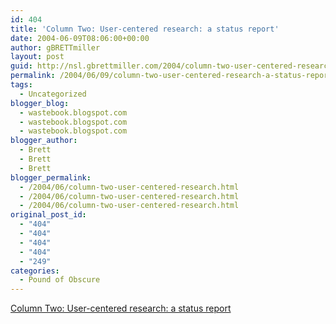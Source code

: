 ```yaml
---
id: 404
title: 'Column Two: User-centered research: a status report'
date: 2004-06-09T08:06:00+00:00
author: gBRETTmiller
layout: post
guid: http://nsl.gbrettmiller.com/2004/column-two-user-centered-research-a-status-report
permalink: /2004/06/09/column-two-user-centered-research-a-status-report/
tags:
  - Uncategorized
blogger_blog:
  - wastebook.blogspot.com
  - wastebook.blogspot.com
  - wastebook.blogspot.com
blogger_author:
  - Brett
  - Brett
  - Brett
blogger_permalink:
  - /2004/06/column-two-user-centered-research.html
  - /2004/06/column-two-user-centered-research.html
  - /2004/06/column-two-user-centered-research.html
original_post_id:
  - "404"
  - "404"
  - "404"
  - "404"
  - "249"
categories:
  - Pound of Obscure
---
```

[Column Two: User-centered research: a status report](http://www.steptwo.com.au/columntwo/archives/001285.html)
